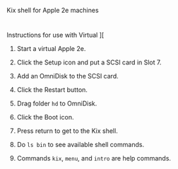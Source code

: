 Kix shell for Apple 2e machines

#

Instructions for use with Virtual ][

1. Start a virtual Apple 2e.

2. Click the Setup icon and put a SCSI card in Slot 7.

3. Add an OmniDisk to the SCSI card.

4. Click the Restart button.

5. Drag folder `hd` to OmniDisk.

6. Click the Boot icon.

7. Press return to get to the Kix shell.

8. Do `ls bin` to see available shell commands.

9. Commands `kix`, `menu`, and `intro` are help commands.
